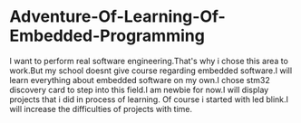 # Adventure-Of-Learning-Of-Embedded-Programming

I want to perform real software engineering.That's why i chose this area to work.But my school doesnt give course regarding embedded software.I will
learn everything about embedded software on my own.I chose stm32 discovery card to step into this field.I am newbie for now.I will display projects
that i did in process of learning. Of course i started with led blink.I will increase the difficulties of projects with time.
